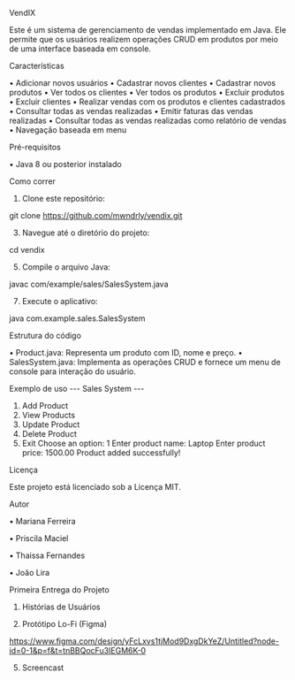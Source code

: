 VendIX

Este é um sistema de gerenciamento de vendas implementado em Java. Ele permite que os usuários realizem operações CRUD em produtos por meio de uma interface baseada em console.

Características

•	Adicionar novos usuários
•	Cadastrar novos clientes
•	Cadastrar novos produtos
•	Ver todos os clientes
•	Ver todos os produtos
•	Excluir produtos
•	Excluir clientes
•	Realizar vendas com os produtos e clientes cadastrados
•	Consultar todas as vendas realizadas
•	Emitir faturas das vendas realizadas
•	Consultar todas as vendas realizadas como relatório de vendas
•	Navegação baseada em menu

Pré-requisitos

•	Java 8 ou posterior instalado

Como correr

1.	Clone este repositório:
   
git clone https://github.com/mwndrly/vendix.git

3.	Navegue até o diretório do projeto:
   
cd vendix

5.	Compile o arquivo Java:
   
javac com/example/sales/SalesSystem.java

7.	Execute o aplicativo:
   
java com.example.sales.SalesSystem

Estrutura do código

•	Product.java: Representa um produto com ID, nome e preço.
•	SalesSystem.java: Implementa as operações CRUD e fornece um menu de console para interação do usuário.

Exemplo de uso
--- Sales System ---
1. Add Product
2. View Products
3. Update Product
4. Delete Product
5. Exit
Choose an option: 1
Enter product name: Laptop
Enter product price: 1500.00
Product added successfully!

Licença

Este projeto está licenciado sob a Licença MIT.

Autor

•	Mariana Ferreira

•	Priscila Maciel

•	Thaissa Fernandes

•	João Lira


Primeira Entrega do Projeto

1.	Histórias de Usuários
   
3.	Protótipo Lo-Fi (Figma)

   https://www.figma.com/design/yFcLxvs1tjMod9DxgDkYeZ/Untitled?node-id=0-1&p=f&t=tnBBQocFu3IEGM6K-0
   
5.	Screencast





